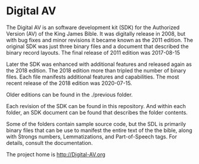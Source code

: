# Digital AV

The Digital AV is an software development kit (SDK) for the Authorized Version (AV) of the King James Bible. It was digitally release in 2008, but with bug fixes and minor revisions it became known as the 2011 edition.  The original SDK was just three binary files and a document that described the binary record layouts.  The final release of 2011 edition was 2017-08-15

Later the SDK was enhanced with additional features and released again as the 2018 edition.  The 2018 edition more than tripled the number of binary files.  Each file manifests additional features and capabilities.  The most recent release of the 2018 edition was 2020-07-15.

Older editions can be found in the ./previous folder.

Each revision of the SDK can be found in this repository.  And within each folder, an SDK document can be found that describes the folder contents.

Some of the folders contain sample source code, but the SDL is primarily binary files that can be use to manifest the entire text of the the bible, along with Strongs numbers, Lemmatizations, and Part-of-Speech tags.  For details, consult the documentation.

The project home is http://Digital-AV.org